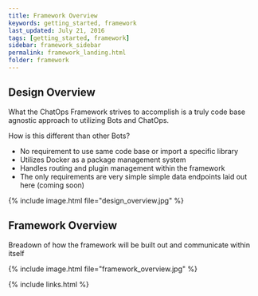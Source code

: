 ```yaml
---
title: Framework Overview
keywords: getting_started, framework
last_updated: July 21, 2016
tags: [getting_started, framework]
sidebar: framework_sidebar
permalink: framework_landing.html
folder: framework
---
```


## Design Overview

What the ChatOps Framework strives to accomplish is a truly code base agnostic approach to utilizing Bots and ChatOps.

How is this different than other Bots?

* No requirement to use same code base or import a specific library
* Utilizes Docker as a package management system
* Handles routing and plugin management within the framework
* The only requirements are very simple simple data endpoints laid out here (coming soon)

{% include image.html file="design_overview.jpg" %}

## Framework Overview
Breadown of how the framework will be built out and communicate within itself

{% include image.html file="framework_overview.jpg" %}


{% include links.html %}
